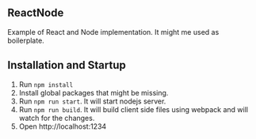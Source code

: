 ## ReactNode

Example of React and Node implementation. It might me used as boilerplate.

## Installation and Startup

1. Run ```npm install```
2. Install global packages that might be missing.
3. Run ```npm run start```. It will start nodejs server.
4. Run ```npm run build```. It will build client side files using webpack and will watch for the changes.
5. Open http://localhost:1234
